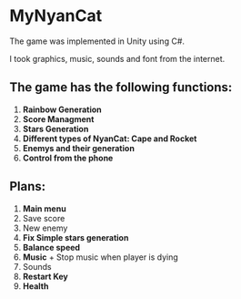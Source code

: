 # **MyNyanCat**

The game was implemented in Unity using C#.

I took graphics, music, sounds and font from the internet.

## **The game has the following functions:**
1. **Rainbow Generation**
2. **Score Managment**
3. **Stars Generation**
4. **Different types of NyanCat: Cape and Rocket**
5. **Enemys and their generation**
6. **Control from the phone**

## **Plans:**
1. **Main menu**
2. Save score
3. New enemy
4. **Fix Simple stars generation**
5. **Balance speed**
6. **Music** + Stop music when player is dying
7. Sounds
8. **Restart Key**
9. **Health**